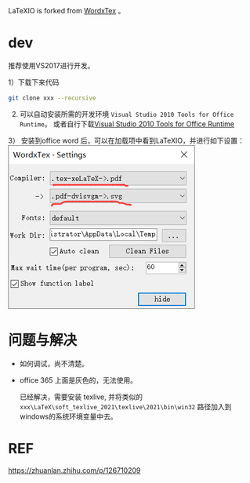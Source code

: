 LaTeXIO is forked from [WordxTex](https://github.com/rylandev/WordxTex) 。 

# dev
推荐使用VS2017进行开发。

1）下载下来代码
```bash
git clone xxx --recursive
```
2) 可以自动安装所需的开发环境 `Visual Studio 2010 Tools for Office Runtime`。
或者自行下载[Visual Studio 2010 Tools for Office Runtime](https://link.zhihu.com/?target=https%3A//www.microsoft.com/en-us/download/details.aspx%3Fid%3D48217)

3） 安装到office word 后，可以在加载项中看到LaTeXIO，并进行如下设置：
![](doc/asserts/setting.png)


# 问题与解决

* 如何调试，尚不清楚。

* office 365 上面是灰色的，无法使用。 

  已经解决，需要安装 texlive, 并将类似的
  `xxx\LaTeX\soft_texlive_2021\texlive\2021\bin\win32` 路径加入到 windows的系统环境变量中去。



# REF
https://zhuanlan.zhihu.com/p/126710209